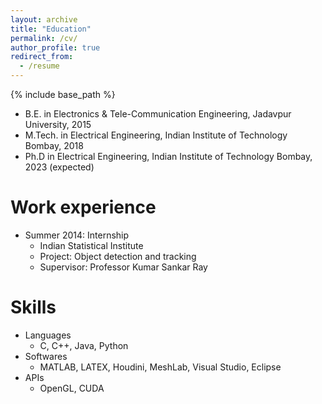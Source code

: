 ```yaml
---
layout: archive
title: "Education"
permalink: /cv/
author_profile: true
redirect_from:
  - /resume
---
```


{% include base_path %}

* B.E. in Electronics & Tele-Communication Engineering, Jadavpur University, 2015
* M.Tech. in Electrical Engineering, Indian Institute of Technology Bombay, 2018
* Ph.D in Electrical Engineering, Indian Institute of Technology Bombay, 2023 (expected)

Work experience
======
* Summer 2014: Internship
  * Indian Statistical Institute
  * Project: Object detection and tracking
  * Supervisor: Professor Kumar Sankar Ray
  
Skills
======
* Languages 
  * C, C++, Java, Python
* Softwares
  * MATLAB, LATEX, Houdini, MeshLab, Visual Studio, Eclipse 
* APIs
  * OpenGL, CUDA